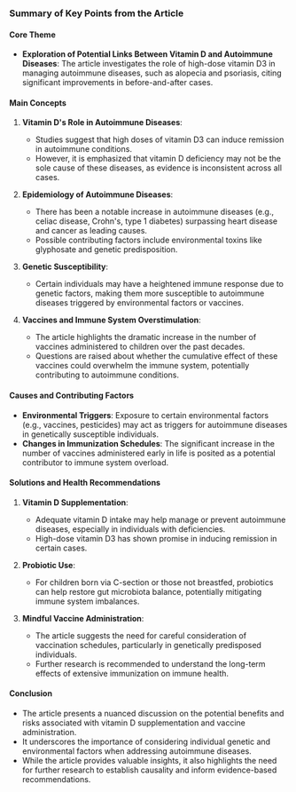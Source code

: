 ### Summary of Key Points from the Article

#### Core Theme
- **Exploration of Potential Links Between Vitamin D and Autoimmune Diseases**: The article investigates the role of high-dose vitamin D3 in managing autoimmune diseases, such as alopecia and psoriasis, citing significant improvements in before-and-after cases.

#### Main Concepts
1. **Vitamin D's Role in Autoimmune Diseases**:
   - Studies suggest that high doses of vitamin D3 can induce remission in autoimmune conditions.
   - However, it is emphasized that vitamin D deficiency may not be the sole cause of these diseases, as evidence is inconsistent across all cases.

2. **Epidemiology of Autoimmune Diseases**:
   - There has been a notable increase in autoimmune diseases (e.g., celiac disease, Crohn's, type 1 diabetes) surpassing heart disease and cancer as leading causes.
   - Possible contributing factors include environmental toxins like glyphosate and genetic predisposition.

3. **Genetic Susceptibility**:
   - Certain individuals may have a heightened immune response due to genetic factors, making them more susceptible to autoimmune diseases triggered by environmental factors or vaccines.

4. **Vaccines and Immune System Overstimulation**:
   - The article highlights the dramatic increase in the number of vaccines administered to children over the past decades.
   - Questions are raised about whether the cumulative effect of these vaccines could overwhelm the immune system, potentially contributing to autoimmune conditions.

#### Causes and Contributing Factors
- **Environmental Triggers**: Exposure to certain environmental factors (e.g., vaccines, pesticides) may act as triggers for autoimmune diseases in genetically susceptible individuals.
- **Changes in Immunization Schedules**: The significant increase in the number of vaccines administered early in life is posited as a potential contributor to immune system overload.

#### Solutions and Health Recommendations
1. **Vitamin D Supplementation**:
   - Adequate vitamin D intake may help manage or prevent autoimmune diseases, especially in individuals with deficiencies.
   - High-dose vitamin D3 has shown promise in inducing remission in certain cases.

2. **Probiotic Use**:
   - For children born via C-section or those not breastfed, probiotics can help restore gut microbiota balance, potentially mitigating immune system imbalances.

3. **Mindful Vaccine Administration**:
   - The article suggests the need for careful consideration of vaccination schedules, particularly in genetically predisposed individuals.
   - Further research is recommended to understand the long-term effects of extensive immunization on immune health.

#### Conclusion
- The article presents a nuanced discussion on the potential benefits and risks associated with vitamin D supplementation and vaccine administration.
- It underscores the importance of considering individual genetic and environmental factors when addressing autoimmune diseases.
- While the article provides valuable insights, it also highlights the need for further research to establish causality and inform evidence-based recommendations.